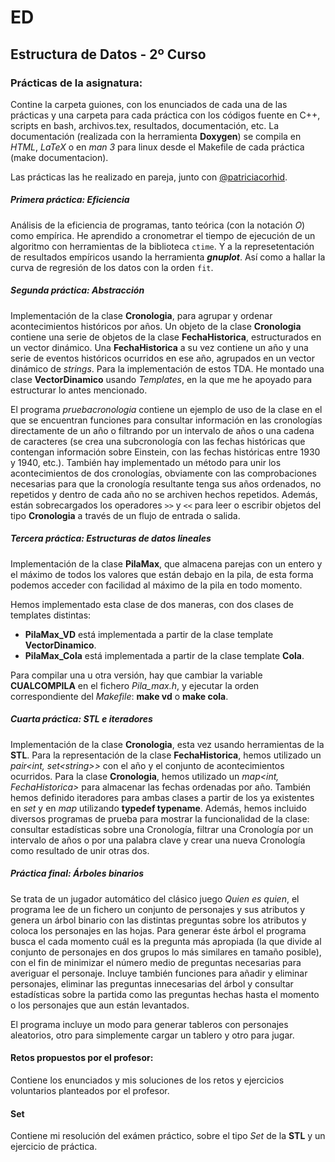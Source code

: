 # ED
## Estructura de Datos - 2º Curso

### Prácticas de la asignatura:

Contine la carpeta guiones, con los enunciados de cada una de las
prácticas y una carpeta para cada práctica con los códigos fuente en
C++, scripts en bash, archivos.tex, resultados, documentación, etc. 
La documentación (realizada con la herramienta **Doxygen**) se compila 
en *HTML*, *LaTeX* o en *man 3* para linux desde el Makefile de cada 
práctica (make documentacion).

Las prácticas las he realizado en pareja, junto con [@patriciacorhid](https://github.com/patriciacorhid).

##### Primera práctica: Eficiencia

Análisis de la eficiencia de programas, tanto teórica (con la notación *O*)
como empírica. He aprendido a cronometrar el tiempo de ejecución de un algoritmo
con herramientas de la biblioteca `ctime`. Y a la represetentación de resultados
empíricos usando la herramienta ***gnuplot***. Así como a hallar la curva de 
regresión de los datos con la orden `fit`.

##### Segunda práctica: Abstracción

Implementación de la clase **Cronologia**, para agrupar y ordenar acontecimientos
históricos por años. Un objeto de la clase **Cronologia** contiene una serie de
objetos de la clase **FechaHistorica**, estructurados en un vector dinámico.
Una **FechaHistorica** a su vez contiene un año y una serie de eventos históricos
ocurridos en ese año, agrupados en un vector dinámico de *strings*.
Para la implementación de estos TDA. He montado una clase **VectorDinamico**
usando *Templates*, en la que me he apoyado para estructurar lo antes mencionado.

El programa *pruebacronologia* contiene un ejemplo de uso de la clase en el que
se encuentran funciones para consultar información en las cronologías directamente
de un año o filtrando por un intervalo de años o una cadena de caracteres (se 
crea una subcronología con las fechas históricas que contengan información sobre
Einstein, con las fechas históricas entre 1930 y 1940, etc.). También hay implementado
un método para unir los acontecimientos de dos cronologías, obviamente con las
comprobaciones necesarias para que la cronología resultante tenga sus años
ordenados, no repetidos y dentro de cada año no se archiven hechos repetidos.
Además, están sobrecargados los operadores `>>` y `<<` para leer o escribir
objetos del tipo **Cronologia** a través de un flujo de entrada o salida.

##### Tercera práctica: Estructuras de datos lineales

Implementación de la clase **PilaMax**, que almacena parejas con un entero y el
máximo de todos los valores que están debajo en la pila, de esta forma podemos
acceder con facilidad al máximo de la pila en todo momento.

Hemos implementado esta clase de dos maneras, con dos clases de templates distintas:

- **PilaMax_VD** está implementada a partir de la clase template **VectorDinamico**.
- **PilaMax_Cola** está implementada a partir de la clase template **Cola**.
 
Para compilar una u otra versión, hay que cambiar la variable **CUALCOMPILA** en el
fichero *Pila_max.h*, y ejecutar la orden correspondiente del *Makefile*: **make vd** 
o **make cola**. 

##### Cuarta práctica: STL e iteradores

Implementación de la clase **Cronologia**, esta vez usando herramientas de la **STL**.
Para la representación de la clase **FechaHistorica**, hemos utilizado un *pair\<int, set\<string\>\>*
con el año y el conjunto de acontecimientos ocurridos. Para la clase **Cronologia**,
hemos utilizado un *map\<int, FechaHistorica\>* para almacenar las fechas ordenadas por año.
También hemos definido iteradores para ambas clases a partir de los ya existentes en *set*
y en *map* utilizando **typedef typename**.
Además, hemos incluido diversos programas de prueba para mostrar la funcionalidad de
la clase: consultar estadísticas sobre una Cronología, filtrar una Cronología por un intervalo
de años o por una palabra clave y crear una nueva Cronología como resultado de unir otras dos.

##### Práctica final: Árboles binarios

Se trata de un jugador automático del clásico juego *Quien es quien*, el programa lee
de un fichero un conjunto de personajes y sus atributos y genera un árbol binario con
las distintas preguntas sobre los atributos y coloca los personajes en las hojas. Para 
generar éste árbol el programa busca el cada momento cuál es la pregunta más apropiada
(la que divide al conjunto de personajes en dos grupos lo más similares en tamaño posible),
con el fin de minimizar el número medio de preguntas necesarias para averiguar el personaje.
Incluye también funciones para añadir y eliminar personajes, eliminar las preguntas innecesarias
del árbol y consultar estadísticas sobre la partida como las preguntas hechas hasta el momento
o los personajes que aun están levantados.

El programa incluye un modo para generar tableros con personajes aleatorios, otro para simplemente
cargar un tablero y otro para jugar.

#### Retos propuestos por el profesor:

Contiene los enunciados y mis soluciones de los retos y ejercicios voluntarios
planteados por el profesor.

#### Set

Contiene mi resolución del exámen práctico, sobre el tipo *Set* de la **STL**
y un ejercicio de práctica.
